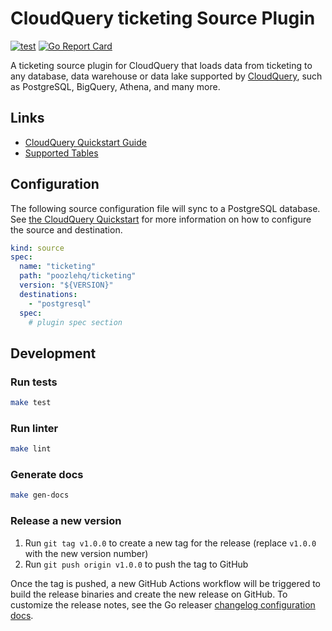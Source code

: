 # CloudQuery ticketing Source Plugin

[![test](https://github.com/poozlehq/cq-ticketing/actions/workflows/test.yaml/badge.svg)](https://github.com/poozlehq/cq-ticketing/actions/workflows/test.yaml)
[![Go Report Card](https://goreportcard.com/badge/github.com/poozlehq/cq-ticketing)](https://goreportcard.com/report/github.com/poozlehq/cq-ticketing)

A ticketing source plugin for CloudQuery that loads data from ticketing to any database, data warehouse or data lake supported by [CloudQuery](https://www.cloudquery.io/), such as PostgreSQL, BigQuery, Athena, and many more.

## Links

 - [CloudQuery Quickstart Guide](https://www.cloudquery.io/docs/quickstart)
 - [Supported Tables](docs/tables/README.md)


## Configuration

The following source configuration file will sync to a PostgreSQL database. See [the CloudQuery Quickstart](https://www.cloudquery.io/docs/quickstart) for more information on how to configure the source and destination.

```yaml
kind: source
spec:
  name: "ticketing"
  path: "poozlehq/ticketing"
  version: "${VERSION}"
  destinations:
    - "postgresql"
  spec:
    # plugin spec section
```

## Development

### Run tests

```bash
make test
```

### Run linter

```bash
make lint
```

### Generate docs

```bash
make gen-docs
```

### Release a new version

1. Run `git tag v1.0.0` to create a new tag for the release (replace `v1.0.0` with the new version number)
2. Run `git push origin v1.0.0` to push the tag to GitHub  

Once the tag is pushed, a new GitHub Actions workflow will be triggered to build the release binaries and create the new release on GitHub.
To customize the release notes, see the Go releaser [changelog configuration docs](https://goreleaser.com/customization/changelog/#changelog).
